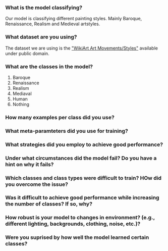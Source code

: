 ### What is the model classifying?
Our model is classifying different painting styles. Mainly Baroque, Renaissance, Realism and Medieval artstyles.
### What dataset are you using?
The dataset we are using is the ["WikiArt Art Movements/Styles"](https://www.kaggle.com/datasets/sivarazadi/wikiart-art-movementsstyles?select=Realism) available under public domain.
### What are the classes in the model?
1. Baroque
2. Renaissance
3. Realism
4. Mediaval
5. Human
6. Nothing
### How many examples per class did you use?

### What meta-paramteters did you use for training?


### What strategies did you employ to achieve good performance?

### Under what circumstances did the model fail? Do you have a hint on why it fails?

### Which classes and class types were difficult to train? HOw did you overcome the issue?

### Was it difficult to achieve good performance while increasing the number of classes? If so, why?

### How robust is your model to changes in environment? (e.g., different lighting, backgrounds, clothing, noise, etc.)?

### Were you suprised by how well the model learned certain classes?
